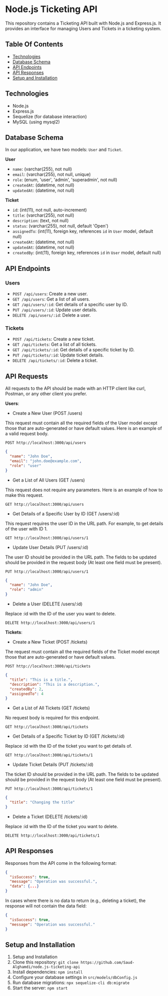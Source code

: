 # Node.js Ticketing API

This repository contains a Ticketing API built with Node.js and Express.js. It provides an interface for managing Users and Tickets in a ticketing system.

## Table Of Contents

- [Technologies](#technologies)
- [Database Schema](#database-schema)
- [API Endpoints](#api-endpoints)
- [API Responses](#api-responses)
- [Setup and Installation](#setup-and-installation)

## Technologies

- Node.js
- Express.js
- Sequelize (for database interaction)
- MySQL (using mysql2)

## Database Schema

In our application, we have two models: `User` and `Ticket`.

**User**

- `name`: (varchar(255), not null)
- `email`: (varchar(255), not null, unique)
- `role`: (enum, 'user', 'admin', 'superadmin', not null)
- `createdAt`: (datetime, not null)
- `updatedAt`: (datetime, not null)

**Ticket**

- `id`: (int(11), not null, auto-increment)
- `title`: (varchar(255), not null)
- `description`: (text, not null)
- `status`: (varchar(255), not null, default 'Open')
- `assignedTo`: (int(11), foreign key, references `id` in `User` model, default null)
- `createdAt`: (datetime, not null)
- `updatedAt`: (datetime, not null)
- `createdBy`: (int(11), foreign key, references `id` in `User` model, default null)

## API Endpoints

### Users

- `POST /api/users`: Create a new user.
- `GET /api/users`: Get a list of all users.
- `GET /api/users/:id`: Get details of a specific user by ID.
- `PUT /api/users/:id`: Update user details.
- `DELETE /api/users/:id`: Delete a user.

### Tickets

- `POST /api/tickets`: Create a new ticket.
- `GET /api/tickets`: Get a list of all tickets.
- `GET /api/tickets/:id`: Get details of a specific ticket by ID.
- `PUT /api/tickets/:id`: Update ticket details.
- `DELETE /api/tickets/:id`: Delete a ticket.

## API Requests

All requests to the API should be made with an HTTP client like curl, Postman, or any other client you prefer.

**Users**:

- Create a New User (POST /users)

This request must contain all the required fields of the User model except those that are auto-generated or have default values. Here is an example of a valid request body.

`POST http://localhost:3000/api/users`

```json
{
  "name": "John Doe",
  "email": "john.doe@example.com",
  "role": "user"
}
```

- Get a List of All Users (GET /users)

This request does not require any parameters. Here is an example of how to make this request.

`GET http://localhost:3000/api/users`

- Get Details of a Specific User by ID (GET /users/:id)

This request requires the user ID in the URL path. For example, to get details of the user with ID 1.

`GET http://localhost:3000/api/users/1`

- Update User Details (PUT /users/:id)

The user ID should be provided in the URL path. The fields to be updated should be provided in the request body (At least one field must be present).

`PUT http://localhost:3000/api/users/1`

```json
{
  "name": "John Doe",
  "role": "admin"
}
```

- Delete a User (DELETE /users/:id)

Replace :id with the ID of the user you want to delete.

`DELETE http://localhost:3000/api/users/1`

**Tickets**:

- Create a New Ticket (POST /tickets)

The request must contain all the required fields of the Ticket model except those that are auto-generated or have default values.

`POST http://localhost:3000/api/tickets`

```json
{
  "title": "This is a title.",
  "description": "This is a description.",
  "createdBy": 2,
  "assignedTo": 4
}
```

- Get a List of All Tickets (GET /tickets)

No request body is required for this endpoint.

`GET http://localhost:3000/api/tickets`

- Get Details of a Specific Ticket by ID (GET /tickets/:id)

Replace :id with the ID of the ticket you want to get details of.

`GET http://localhost:3000/api/tickets/1`

- Update Ticket Details (PUT /tickets/:id)

The ticket ID should be provided in the URL path. The fields to be updated should be provided in the request body (At least one field must be present).

`PUT http://localhost:3000/api/tickets/1`

```json
{
  "title": "Changing the title"
}
```

- Delete a Ticket (DELETE /tickets/:id)

Replace :id with the ID of the ticket you want to delete.

`DELETE http://localhost:3000/api/tickets/1`

## API Responses

Responses from the API come in the following format:

```json
{
  "isSuccess": true,
  "message": "Operation was successful.",
  "data": {...}
}
```

In cases where there is no data to return (e.g., deleting a ticket), the response will not contain the data field:

```json
{
  "isSuccess": true,
  "message": "Operation was successful."
}
```

## Setup and Installation

1. Setup and Installation
2. Clone this repository: `git clone https://github.com/Saud-Alghamdi/node.js-ticketing-api`
3. Install dependencies: `npm install`
4. Configure your database settings in `src/models/dbConfig.js`
5. Run database migrations: `npx sequelize-cli db:migrate`
6. Start the server: `npm start`
